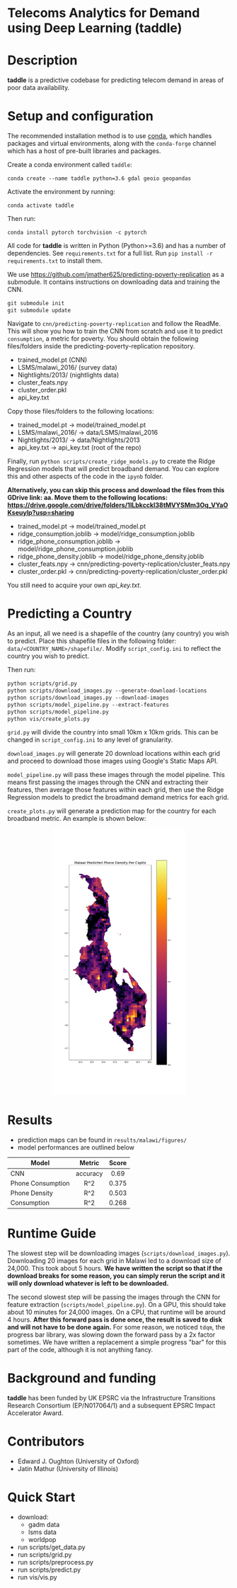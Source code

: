 Telecoms Analytics for Demand using Deep Learning (taddle)
===========================================

Description
===========
**taddle** is a predictive codebase for predicting telecom demand in areas of poor data
availability.


Setup and configuration
=======================

The recommended installation method is to use [conda](http://conda.pydata.org/miniconda.html),
which handles packages and virtual environments,
along with the `conda-forge` channel which has a host of pre-built libraries and packages.

Create a conda environment called `taddle`:

    conda create --name taddle python=3.6 gdal geoio geopandas

Activate the environment by running:

    conda activate taddle

Then run:

    conda install pytorch torchvision -c pytorch

All code for **taddle** is written in Python (Python>=3.6) and has a number of dependencies.
See `requirements.txt` for a full list. Run `pip install -r requirements.txt` to install them.

We use https://github.com/jmather625/predicting-poverty-replication as a submodule. It contains instructions on downloading data and training the CNN.

    git submodule init
    git submodule update

Navigate to `cnn/predicting-poverty-replication` and follow the ReadMe. This will show you how to train the CNN from scratch and use it to predict `consumption`, a metric for poverty. You should obtain the following files/folders inside the predicting-poverty-replication repository.
- trained_model.pt (CNN)
- LSMS/malawi_2016/ (survey data)
- Nightlights/2013/ (nightlights data)
- cluster_feats.npy
- cluster_order.pkl
- api_key.txt

Copy those files/folders to the following locations:
- trained_model.pt -> model/trained_model.pt
- LSMS/malawi_2016/ -> data/LSMS/malawi_2016
- Nightlights/2013/ -> data/Nightlights/2013
- api_key.txt -> api_key.txt (root of the repo)

Finally, run `python scripts/create_ridge_models.py` to create the Ridge Regression models that will predict broadband demand. You can explore this and other aspects of the code in the `ipynb` folder.

**Alternatively, you can skip this process and download the files from this GDrive link: aa. Move them to the following locations: https://drive.google.com/drive/folders/1ILbkcckl38tMVYSMm3Oq_VYaOKseuyIp?usp=sharing**
- trained_model.pt -> model/trained_model.pt
- ridge_consumption.joblib -> model/ridge_consumption.joblib
- ridge_phone_consumption.joblib -> model/ridge_phone_consumption.joblib
- ridge_phone_density.joblib -> model/ridge_phone_density.joblib
- cluster_feats.npy -> cnn/predicting-poverty-replication/cluster_feats.npy
- cluster_order.pkl -> cnn/predicting-poverty-replication/cluster_order.pkl

You still need to acquire your own *api_key.txt*.

Predicting a Country
=======================
As an input, all we need is a shapefile of the country (any country) you wish to predict. Place this shapefile files in the following folder:  `data/<COUNTRY_NAME>/shapefile/`. Modify `script_config.ini` to reflect the country you wish to predict.

Then run:

    python scripts/grid.py
    python scripts/download_images.py --generate-download-locations
    python scripts/download_images.py --download-images
    python scripts/model_pipeline.py --extract-features
    python scripts/model_pipeline.py
    python vis/create_plots.py

`grid.py` will divide the country into small 10km x 10km grids. This can be changed in `script_config.ini` to any level of granularity.

`download_images.py` will generate 20 download locations within each grid and proceed to download those images using Google's Static Maps API.

`model_pipeline.py` will pass these images through the model pipeline. This means first passing the images through the CNN and extracting their features, then average those features within each grid, then use the Ridge Regression models to predict the broadmand demand metrics for each grid.

`create_plots.py` will generate a prediction map for the country for each broadband metric. An example is shown below:

<p align="center">
  <img src="results/malawi/figures/predicted_phone_density_per_capita.png" width="300" height="600">
</p>

Results
======================
- prediction maps can be found in `results/malawi/figures/`
- model performances are outlined below

| Model              |  Metric       | Score     |
| ------------------ |:-------------:| :-------: |
| CNN                | accuracy      |   0.69    |
| Phone Consumption  | R^2           |   0.375   |
| Phone Density      | R^2           |   0.503   |
| Consumption        | R^2           |   0.268   |


Runtime Guide
======================
The slowest step will be downloading images (`scripts/download_images.py`). Downloading 20 images for each grid in Malawi led to a download size of 24,000. This took about 5 hours. **We have written the script so that if the download breaks for some reason, you can simply rerun the script and it will only download whatever is left to be downloaded.**

The second slowest step will be passing the images through the CNN for feature extraction (`scripts/model_pipeline.py`). On a GPU, this should take about 10 minutes for 24,000 images. On a CPU, that runtime will be around 4 hours. **After this forward pass is done once, the result is saved to disk and will not have to be done again.** For some reason, we noticed `tdqm`, the progress bar library, was slowing down the forward pass by a 2x factor sometimes. We have written a replacement a simple progress "bar" for this part of the code, although it is not anything fancy.


Background and funding
======================

**taddle** has been funded by UK EPSRC via the Infrastructure Transitions Research
Consortium (EP/N017064/1) and a subsequent EPSRC Impact Accelerator Award.

Contributors
============
- Edward J. Oughton (University of Oxford)
- Jatin Mathur (University of Illinois)

Quick Start
===========
- download:
    - gadm data
    - lsms data
    - worldpop
- run scripts/get_data.py
- run scripts/grid.py
- run scripts/preprocess.py
- run scripts/predict.py
- run vis/vis.py
